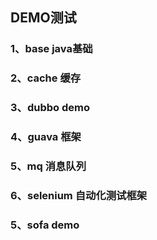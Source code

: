 ## DEMO测试

### 1、base java基础
### 2、cache 缓存
### 3、dubbo demo
### 4、guava 框架
### 5、mq 消息队列
### 6、selenium 自动化测试框架
### 5、sofa demo